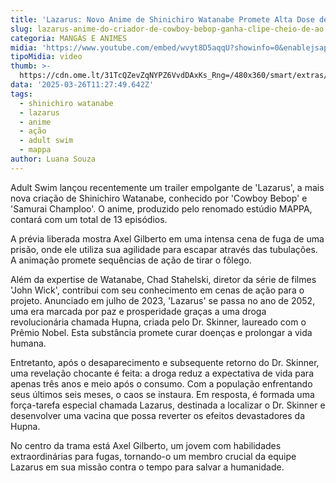 ```yaml
---
title: 'Lazarus: Novo Anime de Shinichiro Watanabe Promete Alta Dose de Ação'
slug: lazarus-anime-do-criador-de-cowboy-bebop-ganha-clipe-cheio-de-ao
categoria: MANGÁS E ANIMES
midia: 'https://www.youtube.com/embed/wvyt8D5aqqU?showinfo=0&enablejsapi=1'
tipoMidia: video
thumb: >-
  https://cdn.ome.lt/31TcQZevZqNYPZ6VvdDAxKs_Rng=/480x360/smart/extras/conteudos/Design_sem_nome_-_2025-03-25T194838.828.png
data: '2025-03-26T11:27:49.642Z'
tags:
  - shinichiro watanabe
  - lazarus
  - anime
  - ação
  - adult swim
  - mappa
author: Luana Souza
---
```


Adult Swim lançou recentemente um trailer empolgante de 'Lazarus', a mais nova criação de Shinichiro Watanabe, conhecido por 'Cowboy Bebop' e 'Samurai Champloo'. O anime, produzido pelo renomado estúdio MAPPA, contará com um total de 13 episódios.

A prévia liberada mostra Axel Gilberto em uma intensa cena de fuga de uma prisão, onde ele utiliza sua agilidade para escapar através das tubulações. A animação promete sequências de ação de tirar o fôlego.

Além da expertise de Watanabe, Chad Stahelski, diretor da série de filmes 'John Wick', contribui com seu conhecimento em cenas de ação para o projeto. Anunciado em julho de 2023, 'Lazarus' se passa no ano de 2052, uma era marcada por paz e prosperidade graças a uma droga revolucionária chamada Hupna, criada pelo Dr. Skinner, laureado com o Prêmio Nobel. Esta substância promete curar doenças e prolongar a vida humana.

Entretanto, após o desaparecimento e subsequente retorno do Dr. Skinner, uma revelação chocante é feita: a droga reduz a expectativa de vida para apenas três anos e meio após o consumo. Com a população enfrentando seus últimos seis meses, o caos se instaura. Em resposta, é formada uma força-tarefa especial chamada Lazarus, destinada a localizar o Dr. Skinner e desenvolver uma vacina que possa reverter os efeitos devastadores da Hupna.

No centro da trama está Axel Gilberto, um jovem com habilidades extraordinárias para fugas, tornando-o um membro crucial da equipe Lazarus em sua missão contra o tempo para salvar a humanidade.
